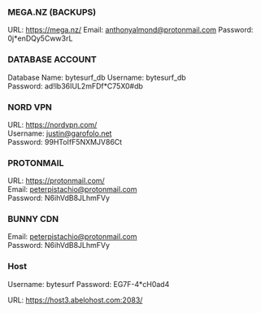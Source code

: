 ### MEGA.NZ (BACKUPS)
URL: https://mega.nz/
Email: anthonyalmond@protonmail.com
Password: 0j*enDQy5Cww3rL

### DATABASE ACCOUNT
Database Name: bytesurf_db
Username: bytesurf_db  
Password: ad!lb36IUL2mFDf*C75X0#db

### NORD VPN
URL: https://nordvpn.com/  
Username: justin@garofolo.net  
Password: 99HToIfF5NXMJV86Ct

### PROTONMAIL
URL: https://protonmail.com/  
Email: peterpistachio@protonmail.com  
Password: N6ihVdB8JLhmFVy

### BUNNY CDN
Email: peterpistachio@protonmail.com    
Password: N6ihVdB8JLhmFVy

### Host   
Username: bytesurf
Password: EG7F-4*cH0ad4  

URL: https://host3.abelohost.com:2083/
